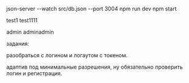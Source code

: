 json-server --watch src/db.json --port 3004
npm run dev
npm start

test1
test1111

admin
adminadmin

задания:


разобраться с логином и логаутом с токеном.



адаптив под минимальные разрешения, ну обязательно проверить логин и регистрация.



